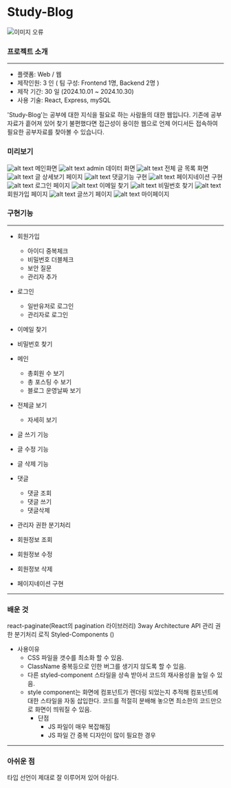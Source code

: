 # Study-Blog

![이미지 오류](image.png)

### 프로젝트 소개

---

- 플랫폼: Web / 웹
- 제작인원: 3 인 ( 팀 구성: Frontend 1명, Backend 2명 )
- 제작 기간: 30 일 (2024.10.01 ~ 2024.10.30)
- 사용 기술: React, Express, mySQL

'Study-Blog'는 공부에 대한 지식을 필요로 하는 사람들의 대한 웹입니다.
기존에 공부자료가 흩어져 있어 찾기 불편했다면 접근성이 용이한 웹으로 언제 어디서든 접속하여 필요한 공부자료를 찾아볼 수 있습니다.

### 미리보기

![alt text](image-1.png)
메인화면
![alt text](image-7.png)
admin 데이터 화면
![alt text](image-2.png)
전체 글 목록 화면
![alt text](image-3.png)
글 상세보기 페이지
![alt text](image-8.png)
댓글기능 구현
![alt text](image-9.png)
페이지네이션 구현
![alt text](image-11.png)
로그인 페이지
![alt text](image-10.png)
이메일 찾기
![alt text](image-5.png)
비밀번호 찾기
![alt text](image-4.png)
회원가입 페이지
![alt text](image-6.png)
글쓰기 페이지
![alt text](image-12.png)
마이페이지

### 구현기능

---

- 회원가입
  - 아이디 중복체크
  - 비밀번호 더블체크
  - 보안 질문
  - 관리자 추가
- 로그인
  - 일반유저로 로그인
  - 관리자로 로그인
- 이메일 찾기
- 비밀번호 찾기
- 메인
  - 총회원 수 보기
  - 총 포스팅 수 보기
  - 블로그 운영날짜 보기
- 전체글 보기
  - 자세히 보기
- 글 쓰기 기능
- 글 수정 기능
- 글 삭제 기능
- 댓글
  - 댓글 조회
  - 댓글 쓰기
  - 댓글삭제
- 관리자 권한 분기처리

- 회원정보 조회
- 회원정보 수정
- 회원정보 삭제
- 페이지네이션 구현

---

### 배운 것

react-paginate(React의 pagination 라이브러리)
3way Architecture
API 관리
권한 분기처리 로직
Styled-Components ()

- 사용이유
  - CSS 파일을 갯수를 최소화 할 수 있음.
  - ClassName 중복등으로 인한 버그를 생기지 않도록 할 수 있음.
  - 다른 styled-component 스타일을 상속 받아서 코드의 재사용성을 높일 수 있음.
  - style component는 화면에 컴포넌트가 렌더링 되었는지 추적해 컴포넌트에 대한 스타일을 자동 삽입한다. 코드를 적절히 분배해 놓으면 최소한의 코드만으로 화면이 띄워질 수 있음.
    - 단점
      - JS 파일이 매우 복잡해짐
      - JS 파일 간 중복 디자인이 많이 필요한 경우

---

### 아쉬운 점

타입 선언이 제대로 잘 이루어져 있어 아쉽다.
